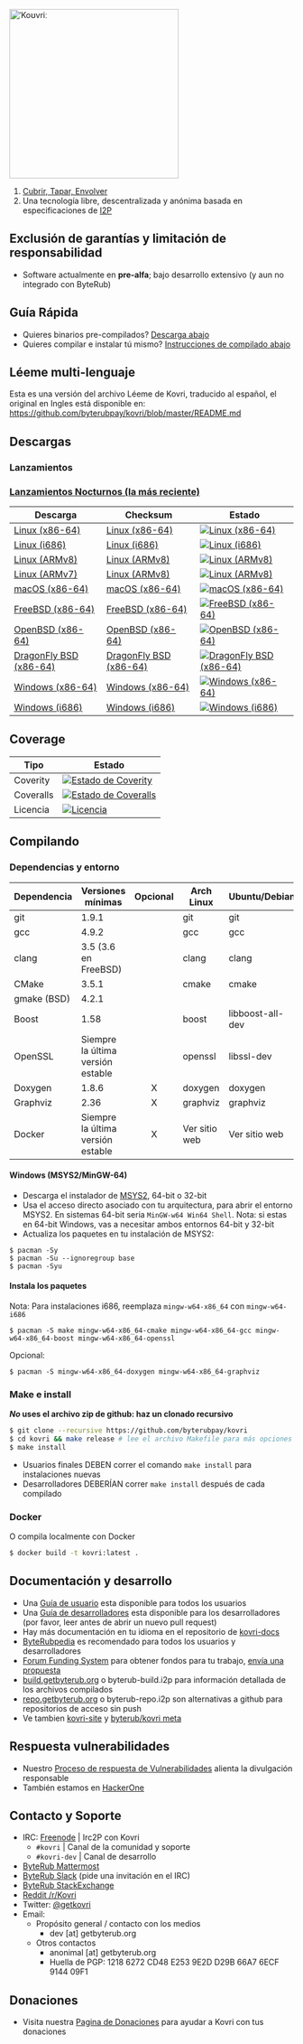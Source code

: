 [<img width="300" src="https://static.getbyterub.org/images/kovri/logo.png" alt="ˈKoʊvriː" />](https://github.com/byterubpay/kovri)

1. [Cubrir, Tapar, Envolver](https://en.wikipedia.org/wiki/Esperanto)
2. Una tecnología  libre, descentralizada y anónima basada en especificaciones de  [I2P](https://getbyterub.org/resources/byterubpedia/i2p.html)

## Exclusión de garantías y limitación de responsabilidad
- Software actualmente en **pre-alfa**; bajo desarrollo extensivo (y aun no integrado con ByteRub)

## Guía Rápida

- Quieres binarios pre-compilados? [Descarga abajo](#Descargas)
- Quieres compilar e instalar tú mismo? [Instrucciones de compilado abajo](#Compilando)

## Léeme multi-lenguaje
Esta es una versión del archivo Léeme de Kovri, traducido al español, el original en Ingles está disponible en: https://github.com/byterubpay/kovri/blob/master/README.md

## Descargas

### Lanzamientos

### [Lanzamientos Nocturnos (la más reciente)](https://build.getbyterub.org/waterfall)

| Descarga | Checksum | Estado |
| -------- | -------- | ------ |
| [Linux (x86-64)](https://build.getbyterub.org/downloads/kovri-latest-linux-amd64.tar.bz2) | [Linux (x86-64)](https://build.getbyterub.org/downloads/kovri-latest-linux-amd64.tar.bz2.sha256sum.txt) | [![Linux (x86-64)](https://build.getbyterub.org/png?builder=kovri-static-ubuntu-amd64)](https://build.getbyterub.org/builders/kovri-static-ubuntu-amd64) |
| [Linux (i686)](https://build.getbyterub.org/downloads/kovri-latest-linux-i686.tar.bz2) | [Linux (i686)](https://build.getbyterub.org/downloads/kovri-latest-linux-i686.tar.bz2.sha256sum.txt) | [![Linux (i686)](https://build.getbyterub.org/png?builder=kovri-static-ubuntu-i686)](https://build.getbyterub.org/builders/kovri-static-ubuntu-i686) |
| [Linux (ARMv8)](https://build.getbyterub.org/downloads/kovri-latest-linux-armv8.tar.bz2) | [Linux (ARMv8)](https://build.getbyterub.org/downloads/kovri-latest-linux-armv8.tar.bz2.sha256sum.txt) | [![Linux (ARMv8)](https://build.getbyterub.org/png?builder=kovri-static-debian-arm8)](https://build.getbyterub.org/builders/kovri-static-debian-arm8) |
| [Linux (ARMv7)](https://build.getbyterub.org/downloads/kovri-latest-linux-armv7.tar.bz2) | [Linux (ARMv8)](https://build.getbyterub.org/downloads/kovri-latest-linux-armv7.tar.bz2.sha256sum.txt) | [![Linux (ARMv8)](https://build.getbyterub.org/png?builder=kovri-static-ubuntu-arm7)](https://build.getbyterub.org/builders/kovri-static-ubuntu-) |
| [macOS (x86-64)](https://build.getbyterub.org/downloads/kovri-latest-osx-10.13.tar.bz2) | [macOS (x86-64)](https://build.getbyterub.org/downloads/kovri-latest-osx-10.13.tar.bz2.sha256sum.txt) | [![macOS (x86-64)](https://build.getbyterub.org/png?builder=kovri-static-osx)](https://build.getbyterub.org/builders/kovri-static-osx) |
| [FreeBSD (x86-64)](https://build.getbyterub.org/downloads/kovri-latest-freebsd-amd64.tar.bz2) | [FreeBSD (x86-64)](https://build.getbyterub.org/downloads/kovri-latest-freebsd-amd64.tar.bz2.sha256sum.txt) | [![FreeBSD (x86-64)](https://build.getbyterub.org/png?builder=kovri-static-freebsd64)](https://build.getbyterub.org/builders/kovri-static-freebsd64) |
| [OpenBSD (x86-64)](https://build.getbyterub.org/downloads/kovri-latest-openbsd-amd64.tar.bz2) | [OpenBSD (x86-64)](https://build.getbyterub.org/downloads/kovri-latest-openbsd-amd64.tar.bz2.sha256sum.txt) | [![OpenBSD (x86-64)](https://build.getbyterub.org/png?builder=kovri-static-openbsd-amd64)](https://build.getbyterub.org/builders/kovri-static-openbsd-amd64) |
| [DragonFly BSD (x86-64)](https://build.getbyterub.org/downloads/kovri-latest-dragonflybsd-4.6.tar.bz2) | [DragonFly BSD (x86-64)](https://build.getbyterub.org/downloads/kovri-latest-dragonflybsd-4.6.tar.bz2.sha256sum.txt) | [![DragonFly BSD (x86-64)](https://build.getbyterub.org/png?builder=kovri-static-dragonflybsd-amd64)](https://build.getbyterub.org/builders/kovri-static-dragonflybsd-amd64) |
| [Windows (x86-64)](https://build.getbyterub.org/downloads/kovri-latest-win64.exe) | [Windows (x86-64)](https://build.getbyterub.org/downloads/kovri-latest-win64.exe.sha256sum.txt) | [![Windows (x86-64)](https://build.getbyterub.org/png?builder=kovri-static-win64)](https://build.getbyterub.org/builders/kovri-static-win64) |
| [Windows (i686)](https://build.getbyterub.org/downloads/kovri-latest-win32.exe) | [Windows (i686)](https://build.getbyterub.org/downloads/kovri-latest-win32.exe.sha256sum.txt) | [![Windows (i686)](https://build.getbyterub.org/png?builder=kovri-static-win32)](https://build.getbyterub.org/builders/kovri-static-win32) |

## Coverage

| Tipo      | Estado |
|-----------|--------|
| Coverity  | [![Estado de Coverity](https://scan.coverity.com/projects/7621/badge.svg)](https://scan.coverity.com/projects/7621/)
| Coveralls | [![Estado de Coveralls](https://coveralls.io/repos/github/byterubpay/kovri/badge.svg?branch=master)](https://coveralls.io/github/byterubpay/kovri?branch=master)
| Licencia   | [![Licencia](https://img.shields.io/badge/license-BSD3-blue.svg)](https://opensource.org/licenses/BSD-3-Clause)

## Compilando

### Dependencias y entorno

| Dependencia          | Versiones mínimas           | Opcional | Arch Linux  | Ubuntu/Debian    | macOS (Homebrew) | FreeBSD       | OpenBSD     |
| ------------------- | ---------------------------- |:--------:| ----------- | ---------------- | ---------------- | ------------- | ----------- |
| git                 | 1.9.1                        |          | git         | git              | git              | git           | git         |
| gcc                 | 4.9.2                        |          | gcc         | gcc              |                  |               |             |
| clang               | 3.5 (3.6 en FreeBSD)         |          | clang       | clang            | clang (Apple)    | clang36       | llvm        |
| CMake               | 3.5.1                        |          | cmake       | cmake            | cmake            | cmake         | cmake       |
| gmake (BSD)         | 4.2.1                        |          |             |                  |                  | gmake         | gmake       |
| Boost               | 1.58                         |          | boost       | libboost-all-dev | boost            | boost-libs    | boost       |
| OpenSSL             | Siempre la última versión estable |          | openssl     | libssl-dev       | openssl          | openssl       | openssl     |
| Doxygen             | 1.8.6                        |    X     | doxygen     | doxygen          | doxygen          | doxygen       | doxygen     |
| Graphviz            | 2.36                         |    X     | graphviz    | graphviz         | graphviz         | graphviz      | graphviz    |
| Docker              | Siempre la última versión estable |    X     | Ver sitio web | Ver sitio web      | Ver sitio web      | Ver sitio web   | Ver sitio web |

#### Windows (MSYS2/MinGW-64)
* Descarga el instalador de [MSYS2](http://msys2.github.io/), 64-bit o 32-bit
* Usa el acceso directo asociado con tu arquitectura, para abrir el entorno MSYS2. En sistemas 64-bit  seria `MinGW-w64 Win64 Shell`. Nota: si estas en 64-bit Windows, vas a necesitar ambos entornos 64-bit y 32-bit
* Actualiza los paquetes en tu instalación de MSYS2:

```shell
$ pacman -Sy
$ pacman -Su --ignoregroup base
$ pacman -Syu
```

#### Instala los paquetes

Nota: Para instalaciones i686, reemplaza `mingw-w64-x86_64` con `mingw-w64-i686`

`$ pacman -S make mingw-w64-x86_64-cmake mingw-w64-x86_64-gcc mingw-w64-x86_64-boost mingw-w64-x86_64-openssl`

Opcional:

`$ pacman -S mingw-w64-x86_64-doxygen mingw-w64-x86_64-graphviz`

### Make e install

***No* uses el archivo zip de github: haz un clonado recursivo**

```bash
$ git clone --recursive https://github.com/byterubpay/kovri
$ cd kovri && make release # lee el archivo Makefile para más opciones
$ make install
```

- Usuarios finales DEBEN correr el comando `make install` para instalaciones nuevas
- Desarrolladores DEBERÍAN correr `make install` después de cada compilado

### Docker

O compila localmente con Docker

```bash
$ docker build -t kovri:latest .
```

## Documentación y desarrollo
- Una [Guía de usuario](https://github.com/byterubpay/kovri-docs/blob/master/i18n/en/user_guide.md) esta disponible para todos los usuarios
- Una [Guía de desarrolladores](https://github.com/byterubpay/kovri-docs/blob/master/i18n/en/developer_guide.md) esta disponible para los desarrolladores (por favor, leer antes de abrir un nuevo pull request)
- Hay más documentación en tu idioma en el repositorio de [kovri-docs](https://github.com/byterubpay/kovri-docs/)
- [ByteRubpedia](https://getbyterub.org/es/resources/byterubpedia/kovri.html) es recomendado para todos los usuarios y desarrolladores
- [Forum Funding System](https://forum.getbyterub.org/8/funding-required) para obtener fondos para tu trabajo, [envía una propuesta](https://forum.getbyterub.org/7/open-tasks/2379/forum-funding-system-ffs-sticky)
- [build.getbyterub.org](https://build.getbyterub.org/) o byterub-build.i2p para información detallada de los archivos compilados
- [repo.getbyterub.org](https://repo.getbyterub.org/byterubpay/kovri) o byterub-repo.i2p son alternativas a github para repositorios de acceso sin push
- Ve tambien [kovri-site](https://github.com/byterubpay/kovri-site) y [byterub/kovri meta](https://github.com/byterubpay/meta)

## Respuesta vulnerabilidades
- Nuestro [Proceso de respuesta de Vulnerabilidades](https://github.com/byterubpay/meta/blob/master/VULNERABILITY_RESPONSE_PROCESS.md) alienta la divulgación responsable
- También estamos en [HackerOne](https://hackerone.com/byterub)

## Contacto y Soporte
- IRC: [Freenode](https://webchat.freenode.net/) | Irc2P con Kovri
  - `#kovri` | Canal de la comunidad y soporte
  - `#kovri-dev` | Canal de desarrollo
- [ByteRub Mattermost](https://mattermost.getbyterub.org/)
- [ByteRub Slack](https://byterub.slack.com/) (pide una invitación en el IRC)
- [ByteRub StackExchange](https://byterub.stackexchange.com/)
- [Reddit /r/Kovri](https://www.reddit.com/r/Kovri/)
- Twitter: [@getkovri](https://twitter.com/getkovri)
- Email:
  - Propósito general / contacto con los medios
    - dev [at] getbyterub.org
  - Otros contactos
    - anonimal [at] getbyterub.org
    - Huella de PGP: 1218 6272 CD48 E253 9E2D  D29B 66A7 6ECF 9144 09F1

## Donaciones
- Visita nuestra [Pagina de Donaciones](https://getbyterub.org/getting-started/donate/) para ayudar a Kovri con tus donaciones
